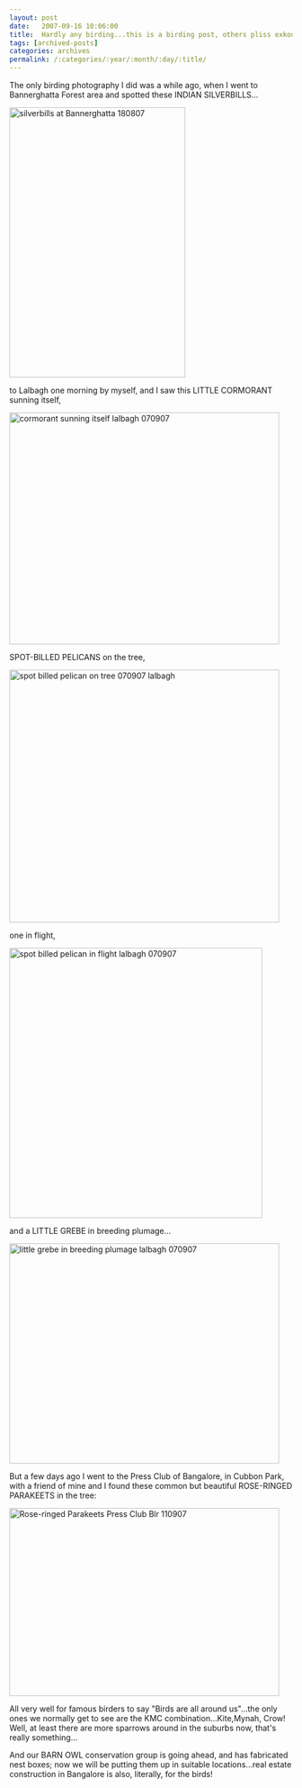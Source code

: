 ```yaml
---
layout: post
date:	2007-09-16 10:06:00
title:  Hardly any birding...this is a birding post, others pliss exkoos
tags: [archived-posts]
categories: archives
permalink: /:categories/:year/:month/:day/:title/
---
```

The only birding photography  I did was a while ago, when I went to Bannerghatta Forest area and spotted these INDIAN SILVERBILLS...


<a href="http://www.flickr.com/photos/11363665@N07/1174132716/" title="Photo Sharing"><img src="http://farm2.static.flickr.com/1089/1174132716_ca51ae2cb1_o.jpg" width="313" height="480" alt="silverbills at Bannerghatta 180807" /></a>


 to Lalbagh one morning by myself, and I saw this LITTLE CORMORANT sunning itself,


<a href="http://www.flickr.com/photos/11363665@N07/1390170834/" title="Photo Sharing"><img src="http://farm2.static.flickr.com/1051/1390170834_e3744ba9dc_o.jpg" width="480" height="412" alt="cormorant sunning itself lalbagh 070907" /></a>




 SPOT-BILLED PELICANS  on the tree,


<a href="http://www.flickr.com/photos/11363665@N07/1390166834/" title="Photo Sharing"><img src="http://farm2.static.flickr.com/1325/1390166834_4e9d96605b_o.jpg" width="480" height="449" alt="spot billed pelican on tree 070907 lalbagh" /></a>




one in flight,


<a href="http://www.flickr.com/photos/11363665@N07/1390178914/" title="Photo Sharing"><img src="http://farm2.static.flickr.com/1256/1390178914_0e10d4cddb_o.jpg" width="450" height="480" alt="spot billed pelican in flight lalbagh 070907" /></a>




and a LITTLE GREBE in breeding plumage...


<a href="http://www.flickr.com/photos/11363665@N07/1390181562/" title="Photo Sharing"><img src="http://farm2.static.flickr.com/1287/1390181562_103c6ad834_o.jpg" width="480" height="391" alt="little grebe in breeding plumage lalbagh 070907" /></a>


But a few days ago I went to the Press Club of Bangalore, in Cubbon Park, with a friend of mine and I found these common but beautiful ROSE-RINGED PARAKEETS in the tree:

<a href="http://www.flickr.com/photos/11363665@N07/1379968459/" title="Photo Sharing"><img src="http://farm2.static.flickr.com/1428/1379968459_b3f2e01fe3_o.jpg" width="480" height="334" alt="Rose-ringed Parakeets Press Club Blr 110907" /></a>

All very well for famous birders to say "Birds are all around us"...the only ones we normally get to see are the KMC combination...Kite,Mynah, Crow! Well, at least there are more sparrows around in the suburbs now, that's really something...

And our BARN OWL conservation group is going ahead, and has fabricated nest boxes; now we will be putting them up in suitable locations...real estate construction in Bangalore is also, literally, for the birds!

